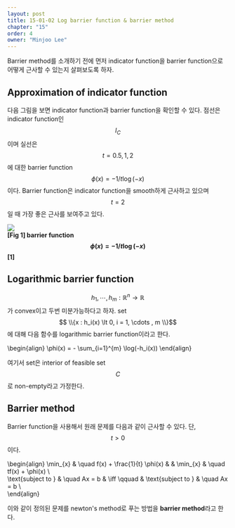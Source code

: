 ```yaml
---
layout: post
title: 15-01-02 Log barrier function & barrier method
chapter: "15"
order: 4
owner: "Minjoo Lee"
---
```

<script type="text/x-mathjax-config">
MathJax.Hub.Config({
    displayAlign: "center"
});
</script>
Barrier method를 소개하기 전에 먼저 indicator function을 barrier function으로 어떻게 근사할 수 있는지 살펴보도록 하자.

## Approximation of indicator function
다음 그림을 보면 indicator function과 barrier function을 확인할 수 있다. 점선은 indicator function인 $$I_C$$이며 실선은 $$t = 0.5, 1, 2$$에 대한 barrier function $$\phi(x) = -1/t\log(-x)$$이다. Barrier function은 indicator function을 smooth하게 근사하고 있으며 $$t=2$$일 때 가장 좋은 근사를 보여주고 있다.

![](https://wikidocs.net/images/page/21305/15_barrier_function_01.PNG)<br>
**[Fig 1] barrier function $$\phi(x) = -1/t\log(-x)$$ [1]**


## Logarithmic barrier function
$$h_1, \cdots , h_m : \mathbb{R}^n \to \mathbb{R}$$가 convex이고 두번 미분가능하다고 하자.  set $$ \\{x : h_i(x) \lt 0, i = 1, \cdots , m \\}$$에 대해 다음 함수를 logarithmic barrier function이라고 한다.

>
\begin{align}
\phi(x) = - \sum_{i=1}^{m} \log(-h_i(x))
\end{align}

여기서 set은 interior of feasible set $$C$$로 non-empty라고 가정한다.

## Barrier method

Barrier function을 사용해서 원래 문제를 다음과 같이 근사할 수 있다. 단, $$t\gt 0$$이다.
>
\begin{align}
\min_{x} & \quad f(x) + \frac{1}{t} \phi(x) & & \min_{x} & \quad tf(x) + \phi(x) \\\
\text{subject to } & \quad Ax = b & \iff \qquad & \text{subject to } & \quad Ax = b \\\
\end{align}

이와 같이 정의된 문제를 newton's method로 푸는 방법을 **barrier method**라고 한다.
